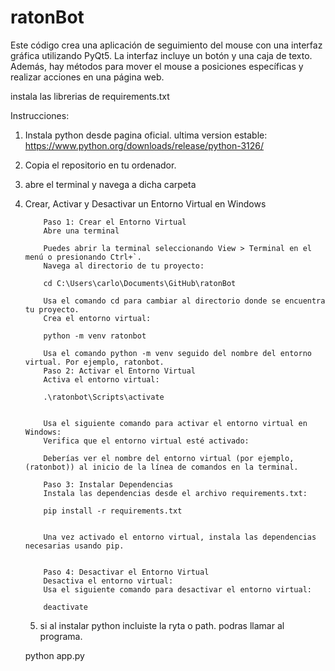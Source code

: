 # ratonBot
 Este código crea una aplicación de seguimiento del mouse con una interfaz gráfica utilizando PyQt5. La interfaz incluye un botón y una caja de texto. Además, hay métodos para mover el mouse a posiciones específicas y realizar acciones en una página web.

 instala las librerias de requirements.txt

 Instrucciones:

 1. Instala python desde pagina oficial. ultima version estable:  
 https://www.python.org/downloads/release/python-3126/

 2. Copia el repositorio en tu ordenador.

 3. abre el terminal y navega a dicha carpeta

 4. Crear, Activar y Desactivar un Entorno Virtual en Windows

            Paso 1: Crear el Entorno Virtual
            Abre una terminal 

            Puedes abrir la terminal seleccionando View > Terminal en el menú o presionando Ctrl+`.
            Navega al directorio de tu proyecto:

            cd C:\Users\carlo\Documents\GitHub\ratonBot

            Usa el comando cd para cambiar al directorio donde se encuentra tu proyecto.
            Crea el entorno virtual:

            python -m venv ratonbot

            Usa el comando python -m venv seguido del nombre del entorno virtual. Por ejemplo, ratonbot.
            Paso 2: Activar el Entorno Virtual
            Activa el entorno virtual:

            .\ratonbot\Scripts\activate


            Usa el siguiente comando para activar el entorno virtual en Windows:
            Verifica que el entorno virtual esté activado:

            Deberías ver el nombre del entorno virtual (por ejemplo, (ratonbot)) al inicio de la línea de comandos en la terminal.

            Paso 3: Instalar Dependencias
            Instala las dependencias desde el archivo requirements.txt:

            pip install -r requirements.txt


            Una vez activado el entorno virtual, instala las dependencias necesarias usando pip.


            Paso 4: Desactivar el Entorno Virtual
            Desactiva el entorno virtual:
            Usa el siguiente comando para desactivar el entorno virtual:

            deactivate
            
    5. si al instalar python incluiste la ryta o path. podras llamar al programa.
    
    python app.py




